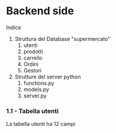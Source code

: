 # Backend side
Indice  
1. Struttura del Database "supermercato"
    1. utenti
    2. prodotti
    3. carrello
    4. Ordini
    5. Gestori
2. Strutture del server python
    1. functions.py
    2. models.py
    3. server.py  

### 1.1 - Tabella utenti  
La tabella utenti ha 12 campi